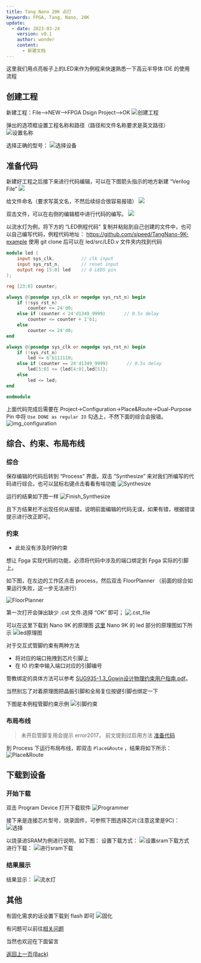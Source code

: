 ```yaml
---
title: Tang Nano 20K 点灯
keywords: FPGA, Tang, Nano, 20K
update:
  - date: 2023-03-24
    version: v0.1
    author: wonder
    content:
      - 新建文档
---
```


这里我们用点亮板子上的LED来作为例程来快速熟悉一下高云半导体 IDE 的使用流程

## 创建工程

新建工程：File-->NEW-->FPGA Dsign Project-->OK
![创建工程](./../../Tang-Nano/assets/LED-1.png)

弹出的选项框设置工程名称和路径（路径和文件名称要求是英文路径）
![设置名称](./../../Tang-Nano/assets/LED-2.png)

选择正确的型号：
![选择设备](./../nano_9k/Tang_nano_9k_Device_choose.png)

## 准备代码
    
新建好工程之后接下来进行代码编辑，可以在下图箭头指示的地方新建 “Verilog File”
![](./../../Tang-Nano/assets/LED-5.png)

给文件命名（要求写英文名，不然后续综合很容易报错）
![](./../../Tang-Nano/assets/LED-6.png)

双击文件，可以在右侧的编辑框中进行代码的编写。
![](./../../Tang-Nano/assets/LED-7.png)

以流水灯为例，将下方的 “LED例程代码” 复制并粘贴到自己创建的文件中，也可以自己编写代码，例程代码地址：
<https://github.com/sipeed/TangNano-9K-example>
使用 git clone 后可以在 led/src/LED.v 文件夹内找到代码

```verilog
module led (
    input sys_clk,          // clk input
    input sys_rst_n,        // reset input
    output reg [5:0] led    // 6 LEDS pin
);

reg [23:0] counter;

always @(posedge sys_clk or negedge sys_rst_n) begin
    if (!sys_rst_n)
        counter <= 24'd0;
    else if (counter < 24'd1349_9999)       // 0.5s delay
        counter <= counter + 1'b1;
    else
        counter <= 24'd0;
end

always @(posedge sys_clk or negedge sys_rst_n) begin
    if (!sys_rst_n)
        led <= 6'b111110;
    else if (counter == 24'd1349_9999)       // 0.5s delay
        led[5:0] <= {led[4:0],led[5]};
    else
        led <= led;
end

endmodule

 ```

上面代码完成后需要在 Project->Configuration->Place&Route->Dual-Purpose Pin 中将 `Use DONE as regular IO` 勾选上，不然下面的综合会报错。
![img_configuration](./../nano_9k/LED_Configuration.png)

## 综合、约束、布局布线

### 综合

保存编辑的代码后转到 “Process” 界面，双击 “Synthesize” 来对我们所编写的代码进行综合。也可以鼠标右键点击看看有啥功能
![Synthesize](./../nano_9k/nano_9k_synthsize.png)

运行的结果如下图一样 
![Finish_Synthesize](./../../Tang-Nano/assets/LED.png) 

且下方结果栏不出现任何从报错，说明前面编辑的代码无误，如果有错，根据错误提示进行改正即可。

### 约束

- 此处没有涉及时钟约束

想让 Fpga 实现代码的功能，必须将代码中涉及的端口绑定到 Fpga 实际的引脚上。

如下图，在左边的工作区点击 process，然后双击 FloorPlanner （前面的综合如果运行失败，这一步无法进行）

![FloorPlanner](./../../assets/examples/led_pjt_2.png)

第一次打开会弹出缺少 .cst 文件.选择 “OK” 即可；
![.cst_file](./../../Tang-Nano/assets/LED-9.png)

可以在这里下载到 Nano 9K 的原理图 [这里](https://dl.sipeed.com/shareURL/TANG/Nano%209K/2_Schematic)
Nano 9K 的 led 部分的原理图如下所示
![led原理图](./../nano_9k/LED_Pins.png "nano 9k led pins")

对于交互式管脚约束有两种方法
- 将对应的端口拖拽到芯片引脚上
- 在 IO 约束中输入端口对应的引脚编号

管教绑定的具体方法可以参考 [SUG935-1.3_Gowin设计物理约束用户指南.pdf](http://cdn.gowinsemi.com.cn/SUG935-1.3_Gowin%E8%AE%BE%E8%AE%A1%E7%89%A9%E7%90%86%E7%BA%A6%E6%9D%9F%E7%94%A8%E6%88%B7%E6%8C%87%E5%8D%97.pdf)。

当然别忘了对着原理图把晶振引脚和全局复位按键引脚也绑定一下

下图是本例程管脚约束示例
![引脚约束](./../nano_9k/LED_FloorPlanner.png)

### 布局布线

> 未开启管脚复用会提示 error2017， 前文提到过启用方法 [准备代码](#准备代码)

到 Process 下运行布局布线，即双击 `Place&Route` ，结果将如下所示：
![Place&Route](./../nano_9k/LED_Place&Route.png)

## 下载到设备

### 开始下载

双击 Program Device 打开下载软件
![Programmer](./../../Tang-Nano-4K/assets/Open_Programmer.png)

接下来是连接芯片型号，烧录固件，可参照下图选择芯片(注意这里是9C)：
![选择](./../nano_9k/nano_9k_device_scan.png)

以烧录进SRAM为例进行说明，如下图：
设置下载方式：
![设置sram下载方式](./../nano_9k/nano_9k_sram_program.png "设置sram下载方式")
进行下载：
![进行sram下载](./../nano_9k/nano_9k_sram_download.png "进行sram下载")

### 结果展示

结果显示：
![流水灯](./../nano_9k/blink.gif)

## 其他

有固化需求的话设置下载到 flash 即可
![固化](./../nano_9k/access_mode.png)

有问题可以前往[相关问题](./../../Tang-Nano-Doc/questions.md)

当然也欢迎在下面留言

<p id="back">
    <a href="#" onClick="javascript :history.back(-1);">返回上一页(Back)</a>
</p>

